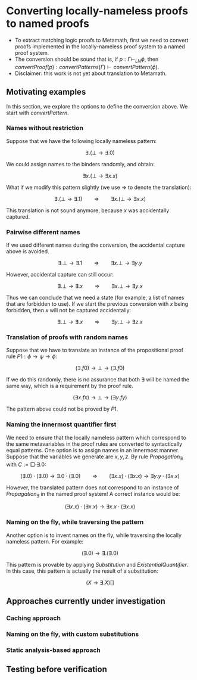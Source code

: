 # Converting locally-nameless proofs to named proofs

- To extract matching logic proofs to Metamath, first we need to convert proofs implemented in the locally-nameless proof system to a named proof system.
- The conversion should be sound that is, if $p : \Gamma \vdash_{LN} \phi$, then $convertProof(p) : convertPatterns(\Gamma) \vdash convertPattern(\phi)$.
- Disclaimer: this work is not yet about translation to Metamath.

## Motivating examples

In this section, we explore the options to define the conversion above. We start with $convertPattern$.

### Names without restriction

Suppose that we have the following locally nameless pattern:

$$
\exists . (\bot \to \exists . 0)
$$

We could assign names to the binders randomly, and obtain:

$$
\exists x. (\bot \to \exists x. x)
$$

What if we modify this pattern slightly (we use $\Longrightarrow$ to denote the translation):

$$
\exists . (\bot \to \exists . 1) \qquad\Longrightarrow\qquad \exists x. (\bot \to \exists x. x)
$$

This translation is not sound anymore, because $x$ was accidentally captured.

### Pairwise different names

If we used different names during the conversion, the accidental capture above is avoided.

$$
\exists . \bot \to \exists . 1 \qquad\Longrightarrow\qquad \exists x. \bot \to \exists y. y
$$

However, accidental capture can still occur:

$$
\exists . \bot \to \exists . x \qquad\Longrightarrow\qquad \exists x. \bot \to \exists y. x
$$

Thus we can conclude that we need a state (for example, a list of names that are forbidden to use). If we start the previous conversion with $x$ being forbidden, then $x$ will not be captured accidentally:

$$
\exists . \bot \to \exists . x \qquad\Longrightarrow\qquad \exists y. \bot \to \exists z. x
$$

### Translation of proofs with random names

Suppose that we have to translate an instance of the propositional proof rule $P1 : \phi \to \psi \to \phi$:

$$
(\exists . f 0) \to \bot \to (\exists . f 0)
$$

If we do this randomly, there is no assurance that both $\exists$ will be named the same way, which is a requirement by the proof rule.

$$
(\exists x. f x) \to \bot \to (\exists y. f y)
$$

The pattern above could not be proved by $P1$.

### Naming the innermost quantifier first

We need to ensure that the locally nameless pattern which correspond to the same metavariables in the proof rules are converted to syntactically equal patterns. One option is to assign names in an innermost manner. Suppose that the variables we generate are $x,y,z$. By rule $Propagation_\exists$ with $C := \Box \cdot \exists . 0$:

$$
(\exists . 0) \cdot (\exists . 0) \to \exists . 0 \cdot (\exists . 0) \qquad\Longrightarrow\qquad
(\exists x. x) \cdot (\exists x. x) \to \exists y. y \cdot (\exists x. x)
$$

However, the translated pattern does not correspond to an instance of $Propagation_\exists$ in the named proof system! A correct instance would be:

$$
(\exists x. x) \cdot (\exists x. x) \to \exists x. x \cdot (\exists x. x)
$$

### Naming on the fly, while traversing the pattern

Another option is to invent names on the fly, while traversing the locally nameless pattern. For example:

$$
(\exists . 0) \to \exists . (\exists . 0)
$$

This pattern is provable by applying $Substitution$ and $Existential Quantifier$. In this case, this pattern is actually the result of a substitution:

$$
(X \to \exists . X)[]
$$

## Approaches currently under investigation

### Caching approach

### Naming on the fly, with custom substitutions

### Static analysis-based approach

## Testing before verification

